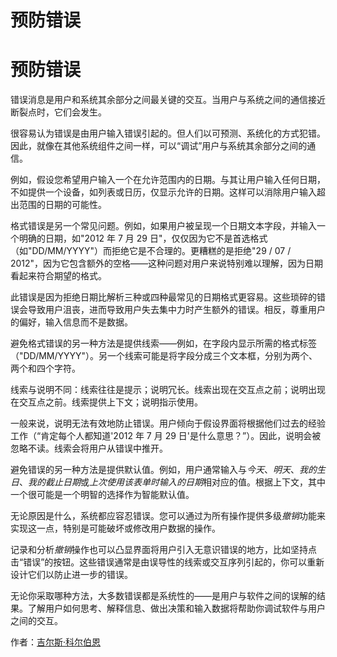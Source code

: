 # 预防错误

# 预防错误

错误消息是用户和系统其余部分之间最关键的交互。当用户与系统之间的通信接近断裂点时，它们会发生。

很容易认为错误是由用户输入错误引起的。但人们以可预测、系统化的方式犯错。因此，就像在其他系统组件之间一样，可以“调试”用户与系统其余部分之间的通信。

例如，假设您希望用户输入一个在允许范围内的日期。与其让用户输入任何日期，不如提供一个设备，如列表或日历，仅显示允许的日期。这样可以消除用户输入超出范围的日期的可能性。

格式错误是另一个常见问题。例如，如果用户被呈现一个日期文本字段，并输入一个明确的日期，如"2012 年 7 月 29 日"，仅仅因为它不是首选格式（如"DD/MM/YYYY"）而拒绝它是不合理的。更糟糕的是拒绝"29 / 07 / 2012"，因为它包含额外的空格——这种问题对用户来说特别难以理解，因为日期看起来符合期望的格式。

此错误是因为拒绝日期比解析三种或四种最常见的日期格式更容易。这些琐碎的错误会导致用户沮丧，进而导致用户失去集中力时产生额外的错误。相反，尊重用户的偏好，输入信息而不是数据。

避免格式错误的另一种方法是提供线索——例如，在字段内显示所需的格式标签（"DD/MM/YYYY"）。另一个线索可能是将字段分成三个文本框，分别为两个、两个和四个字符。

线索与说明不同：线索往往是提示；说明冗长。线索出现在交互点之前；说明出现在交互点之前。线索提供上下文；说明指示使用。

一般来说，说明无法有效地防止错误。用户倾向于假设界面将根据他们过去的经验工作（“肯定每个人都知道'2012 年 7 月 29 日'是什么意思？”）。因此，说明会被忽略不读。线索会将用户从错误中推开。

避免错误的另一种方法是提供默认值。例如，用户通常输入与*今天*、*明天*、*我的生日*、*我的截止日期*或*上次使用该表单时输入的日期*相对应的值。根据上下文，其中一个很可能是一个明智的选择作为智能默认值。

无论原因是什么，系统都应容忍错误。您可以通过为所有操作提供多级*撤销*功能来实现这一点，特别是可能破坏或修改用户数据的操作。

记录和分析*撤销*操作也可以凸显界面将用户引入无意识错误的地方，比如坚持点击“错误”的按钮。这些错误通常是由误导性的线索或交互序列引起的，你可以重新设计它们以防止进一步的错误。

无论你采取哪种方法，大多数错误都是系统性的——是用户与软件之间的误解的结果。了解用户如何思考、解释信息、做出决策和输入数据将帮助你调试软件与用户之间的交互。

作者：[吉尔斯·科尔伯恩](http://programmer.97things.oreilly.com/wiki/index.php/Giles_Colborne)

